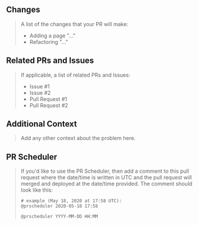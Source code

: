 ## Changes

> A list of the changes that your PR will make:
>
> * Adding a page "..."
> * Refactoring "..."

## Related PRs and Issues

> If applicable, a list of related PRs and Issues:
>
> * Issue #1
> * Issue #2
> * Pull Request #1
> * Pull Request #2

## Additional Context

> Add any other context about the problem here.

## PR Scheduler

> If you'd like to use the PR Scheduler, then add a comment to this pull request where the date/time is written in UTC and the pull request will merged and deployed at the date/time provided. The comment should look like this:
> ```
> # example (May 18, 2020 at 17:58 UTC):
> @prscheduler 2020-05-18 17:58
>
> @prscheduler YYYY-MM-DD HH:MM
> ```
